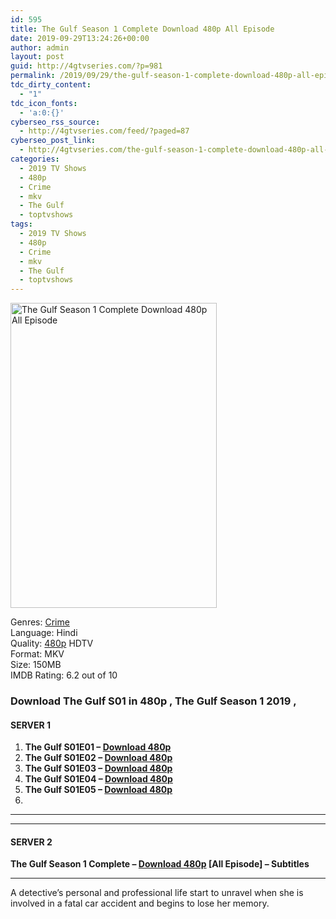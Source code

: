 ```yaml
---
id: 595
title: The Gulf Season 1 Complete Download 480p All Episode
date: 2019-09-29T13:24:26+00:00
author: admin
layout: post
guid: http://4gtvseries.com/?p=981
permalink: /2019/09/29/the-gulf-season-1-complete-download-480p-all-episode-3/
tdc_dirty_content:
  - "1"
tdc_icon_fonts:
  - 'a:0:{}'
cyberseo_rss_source:
  - http://4gtvseries.com/feed/?paged=87
cyberseo_post_link:
  - http://4gtvseries.com/the-gulf-season-1-complete-download-480p-all-episode/
categories:
  - 2019 TV Shows
  - 480p
  - Crime
  - mkv
  - The Gulf
  - toptvshows
tags:
  - 2019 TV Shows
  - 480p
  - Crime
  - mkv
  - The Gulf
  - toptvshows
---
```

<img loading="lazy" class="aligncenter" src="https://3.bp.blogspot.com/-uZLEfn6WxP8/XZCvX8WdzVI/AAAAAAAAAFc/IXy14eELHO4Ur6Lp0q1628x08OqtV34YwCK4BGAYYCw/s1600/The%2BGulf%2BSeason%2B1.jpg" alt="The Gulf Season 1 Complete Download 480p All Episode" width="330" height="488" />

Genres: <a href="http://4gtvseries.com/tag/crime/" data-wpel-link="internal">Crime</a>  
Language: Hindi  
Quality:&nbsp;<a href="http://4gtvseries.com/tag/480p/" data-wpel-link="internal">480p</a> HDTV  
Format: MKV  
Size: 150MB  
IMDB Rating: 6.2 out of 10

### **Download The Gulf S01 in 480p , The Gulf Season 1 2019 ,&nbsp;**

#### <span><strong>SERVER 1</strong></span>

  1. **The Gulf S01E01 – <a href="http://slink.dl480p.xyz/FoAuh8" data-wpel-link="external" target="_blank" rel="nofollow external noopener noreferrer" class="wpel-icon-left"><i class="wpel-icon fa fa-download" aria-hidden="true"></i>Download 480p</a>**
  2. **The Gulf S01E02 – <a href="http://slink.dl480p.xyz/rSPvM7L" data-wpel-link="external" target="_blank" rel="nofollow external noopener noreferrer" class="wpel-icon-left"><i class="wpel-icon fa fa-download" aria-hidden="true"></i>Download 480p</a>**
  3. **The Gulf S01E03 – <a href="http://slink.dl480p.xyz/gYH7G" data-wpel-link="external" target="_blank" rel="nofollow external noopener noreferrer" class="wpel-icon-left"><i class="wpel-icon fa fa-download" aria-hidden="true"></i>Download 480p</a>**
  4. **The Gulf S01E04 – <a href="http://slink.dl480p.xyz/A00Qhyxz" data-wpel-link="external" target="_blank" rel="nofollow external noopener noreferrer" class="wpel-icon-left"><i class="wpel-icon fa fa-download" aria-hidden="true"></i>Download 480p</a>**
  5. **The Gulf S01E05 – <a href="http://slink.dl480p.xyz/1n0M21Hq" data-wpel-link="external" target="_blank" rel="nofollow external noopener noreferrer" class="wpel-icon-left"><i class="wpel-icon fa fa-download" aria-hidden="true"></i>Download 480p</a>**
  6. 

* * *

* * *

#### <span><strong>SERVER 2</strong></span>

**The Gulf Season 1 Complete – <a href="http://dl480p.xyz/772/" data-wpel-link="external" target="_blank" rel="nofollow external noopener noreferrer" class="wpel-icon-left"><i class="wpel-icon fa fa-download" aria-hidden="true"></i>Download 480p</a> [All Episode] – Subtitles**

* * *

A detective’s personal and professional life start to unravel when she is involved in a fatal car accident and begins to lose her memory.

<div align="center">
</div>